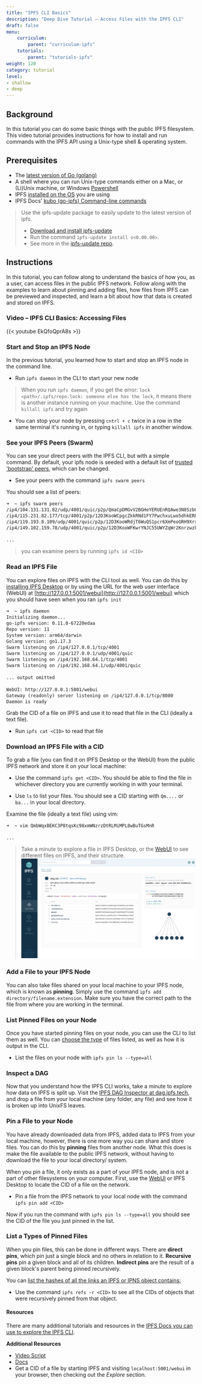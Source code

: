 ```yaml
---
title: "IPFS CLI Basics"
description: "Deep Dive Tutorial – Access Files with the IPFS CLI"
draft: false
menu:
    curriculum:
        parent: "curriculum-ipfs"
    tutorials:
        parent: "tutorials-ipfs"
weight: 120
category: tutorial
level:
- shallow
- deep
---
```


## Background
In this tutorial you can do some basic things with the public IPFS filesystem. This video tutorial provides instructions for how to install and run commands with the IPFS API using a Unix-type shell & operating system.

## Prerequisites
* The [latest version of Go (golang)](https://go.dev/doc/install)
* A shell where you can run Unix-type commands either on a Mac, or (Li)Unix machine, or Windows [Powershell](https://docs.microsoft.com/en-us/powershell/scripting/install/installing-powershell-on-windows?view=powershell-7.2)
* IPFS [installed on the OS](https://docs.ipfs.tech/install/ipfs-desktop/#install-instructions) you are using
* IPFS Docs' [kubo (go-ipfs) Command-line commands](https://docs.ipfs.tech/reference/kubo/cli/#ipfs)

> Use the ipfs-update package to easily update to the latest version of ipfs.
> * [Download and install ipfs-update](https://dist.ipfs.tech/#ipfs-update)
> * Run the command `ipfs-update install v<0.00.00>`.
> * See more in the [ipfs-update repo](https://github.com/ipfs/ipfs-update).

## Instructions

In this tutorial, you can follow along to understand the basics of how you, as a user, can access files in the public IPFS network. Follow along with the examples to learn about pinning and adding files, how files from IPFS can be previewed and inspected, and learn a bit about how that data is created and stored on IPFS.

### Video – IPFS CLI Basics: Accessing Files

{{< youtube EkQfoQprA8s >}}

### Start and Stop an IPFS Node
In the previous tutorial, you learned how to start and stop an IPFS node in the command line.

* Run `ipfs daemon` in the CLI to start your new node

>  When you run `ipfs daemon`, if you get the error: `lock <path>/.ipfs/repo.lock: someone else has the lock`, it means there is another instance running on your machine. Use the command `killall ipfs` and try again



* You can stop your node by pressing `cntrl + c` twice in a row in the same terminal it's running in, or typing `killall ipfs` in another window.

### See your IPFS Peers (Swarm)

You can see your direct peers with the IPFS CLI, but with a simple command. By default, your ipfs node is seeded with a default list of [trusted 'bootstrap' peers](https://docs.ipfs.tech/how-to/modify-bootstrap-list/), which can be changed.

* See your peers with the command `ipfs swarm peers`

You should see a list of peers:

```
➜  ~ ipfs swarm peers
/ip4/104.131.131.82/udp/4001/quic/p2p/QmaCpDMGvV2BGHeYERUEnRQAwe3N8SzbUtfsmvsqQLuvuJ
/ip4/115.231.82.177/tcp/4001/p2p/12D3KooWCpgcZkkRNd1FY7PwchxuLwo5dhkER8EVhzTjBgir49Gz
/ip4/119.193.8.109/udp/4001/quic/p2p/12D3KooWRdjT6WuQS1pcr6XmPeoGRH9XrxxayTV1bXFkv1WQnbd3
/ip4/149.102.159.78/udp/4001/quic/p2p/12D3KooWFKwrYNJC55UWYZqWr2Knrzwzky25LVn3BuUyaiaHwU3n

...
```

> you can examine peers by running `ipfs id <CID>`

### Read an IPFS File
You can explore files on IPFS with the CLI tool as well. You can do this by [installing IPFS Desktop](https://docs.ipfs.tech/install/ipfs-desktop/) or by using the URL for the web user interface (WebUI) at [http://127.0.0.1:5001/webui](http://127.0.0.1:5001/webui) which you should have seen when you ran `ipfs init`

```
➜  ~ ipfs daemon
Initializing daemon...
go-ipfs version: 0.11.0-67220edaa
Repo version: 11
System version: arm64/darwin
Golang version: go1.17.3
Swarm listening on /ip4/127.0.0.1/tcp/4001
Swarm listening on /ip4/127.0.0.1/udp/4001/quic
Swarm listening on /ip4/192.168.64.1/tcp/4001
Swarm listening on /ip4/192.168.64.1/udp/4001/quic

... output omitted

WebUI: http://127.0.0.1:5001/webui
Gateway (readonly) server listening on /ip4/127.0.0.1/tcp/8080
Daemon is ready
```

Grab the CID of a file on IPFS and use it to read that file in the CLI (ideally a text file).

* Run `ipfs cat <CID>` to read that file

### Download an IPFS File with a CID
To grab a file (you can find it on IPFS Desktop or the WebUI) from the public IPFS network and store it on your local machine:

* Use the command `ipfs get <CID>`. You should be able to find the file in whichever directory you are currently working in with your terminal.

* Use `ls` to list your files. You should see a CID starting with `Qm....` or `ba...` in your local directory.

Examine the file (ideally a text file) using vim:

```
➜  ~ vim QmbWqxBEKC3P8tqsKc98xmWNzrzDtRLMiMPL8wBuTGsMnR

...

```

> Take a minute to explore a file in IPFS Desktop, or the [WebUI](http://127.0.0.1:5001/webui) to see different files on IPFS, and their structure. ![Webui](ipfs-webui.png)

### Add a File to your IPFS Node
You can also take files shared on your local machine to your IPFS node, which is known as **pinning**. Simply use the command `ipfs add directory/filename.extension`. Make sure you have the correct path to the file from where you are working in the terminal.

### List Pinned Files on your Node
Once you have started pinning files on your node, you can use the CLI to list them as well. You can [choose the type](https://docs.ipfs.tech/reference/kubo/cli/#ipfs-pin-ls) of files listed, as well as how it is output in the CLI.

* List the files on your node with `ipfs pin ls --type=all`

### Inspect a DAG
Now that you understand how the IPFS CLI works, take a minute to explore how data on IPFS is split up. Visit the [IPFS DAG Inspector at dag.ipfs.tech](https://dag.ipfs.tech/), and drop a file from your local machine (any folder, any file) and see how it is broken up into UnixFS leaves.

### Pin a File to your Node
You have already downloaded data from IPFS, added data to IPFS from your local machine, however, there is one more way you can share and store files. You can do this by **pinning** files from another node. What this does is make the file available to the public IPFS network, without having to download the file to your local directory/ system.

When you pin a file, it only exists as a part of your IPFS node, and is not a part of other filesystems on your computer. First, use the [WebUI](http://127.0.0.1:5001/webui) or IPFS Desktop to locate the CID of a file on the network.

* Pin a file from the IPFS network to your local node with the command `ipfs pin add <CID>`

Now if you run the command with `ipfs pin ls --type=all` you should see the CID of the file you just pinned in the list.

### List a Types of Pinned Files
When you pin files, this can be done in different ways. There are **direct pins**, which pin just a single block and no others in relation to it. **Recursive pins** pin a given block and all of its children. **Indirect pins** are the result of a given block's parent being pinned recursively.

You can [list the hashes of all the links an IPFS or IPNS object contains:](https://docs.ipfs.tech/reference/kubo/cli/#ipfs-refs)

* Use the command `ipfs refs -r <CID>` to see all the CIDs of objects that were recursively pinned from that object.

#### Resources
There are many additional tutorials and resources in the [IPFS Docs you can use to explore the IPFS CLI](https://docs.ipfs.tech/how-to/).

**Additional Resources**
* [Video Script](https://www.notion.so/protocollabs/Script-IPFS-Basics-Working-with-Files-in-IPFS-4102dc71f5dc4bf49b274bdfcee4c162)
* [Docs](https://docs.ipfs.io/how-to/command-line-quick-start/#take-your-node-online)
* Get a CID of a file by starting IPFS and visiting `localhost:5001/webui` in your browser, then checking out the _Explore_ section.
